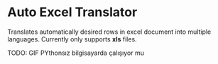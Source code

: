 # Auto Excel Translator
Translates automatically desired rows in excel document into multiple languages. Currently only supports **xls** files.

TODO: GIF
PYthonsız bilgisayarda çalışıyor mu
